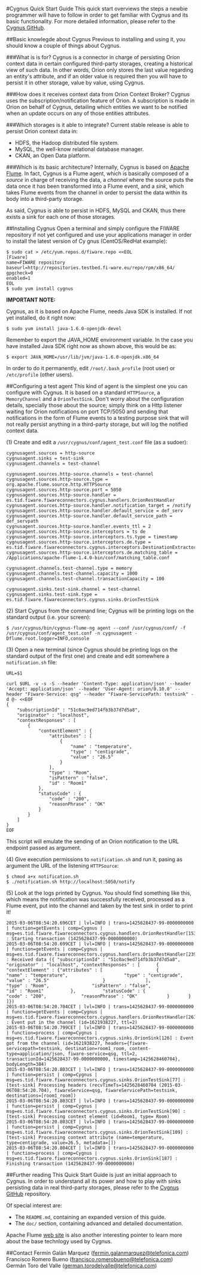 #Cygnus Quick Start Guide
This quick start overviews the steps a newbie programmer will have to follow in order to get familiar with Cygnus and its basic functionality. For more detailed information, please refer to the [Cygnus GitHub](https://github.com/telefonicaid/fiware-connectors).

##Basic knowlegde about Cygnus
Previous to installing and using it, you should know a couple of things about Cygnus.

###What is is for?
Cygnus is a connector in charge of persisting Orion context data in certain configured third-party storages, creating a historical view of such data. In other words, Orion only stores the last value regarding an entity's attribute, and if an older value is required then you will have to persist it in other storage, value by value, using Cygnus.

###How does it receives context data from Orion Context Broker?
Cygnus uses the subscription/notification feature of Orion. A subscription is made in Orion on behalf of Cygnus, detailing which entities we want to be notified when an update occurs on any of those entities attributes.

###Which storages is it able to integrate?
Current stable release is able to persist Orion context data in:

* HDFS, the Hadoop distributed file system.
* MySQL, the well-know relational database manager.
* CKAN, an Open Data platform.

###Which is its basic architecture?
Internally, Cygnus is based on [Apache Flume](http://flume.apache.org/). In fact, Cygnus is a Flume agent, which is basically composed of a <i>source</i> in charge of receiving the data, a <i>channel</i> where the source puts the data once it has been transformed into a Flume event, and a <i>sink</i>, which takes Flume events from the channel in order to persist the data within its body into a third-party storage.

As said, Cygnus is able to persist in HDFS, MySQL and CKAN, thus there exists a sink for each one of those storages.

##Installing Cygnus
Open a terminal and simply configure the FIWARE repository if not yet configured and use your applications manager in order to install the latest version of Cy	gnus (CentOS/RedHat example):

```
$ sudo cat > /etc/yum.repos.d/fiware.repo <<EOL
[Fiware]
name=FIWARE repository
baseurl=http://repositories.testbed.fi-ware.eu/repo/rpm/x86_64/
gpgcheck=0
enabled=1
EOL
$ sudo yum install cygnus
```

**IMPORTANT NOTE:**

Cygnus, as it is based on Apache Flume, needs Java SDK is installed. If not yet installed, do it right now:

```
$ sudo yum install java-1.6.0-openjdk-devel
```

Remember to export the JAVA_HOME environment variable. In the case you have installed Java SDK right now as shown above, this would be as:

```
$ export JAVA_HOME=/usr/lib/jvm/java-1.6.0-openjdk.x86_64
```

In order to do it permanently, edit `/root/.bash_profile` (root user) or `/etc/profile` (other users).

##Configuring a test agent
This kind of agent is the simplest one you can configure with Cygnus. It is based on a standard `HTTPSource`, a `MemoryChannel` and a `OrionTestSink`. Don't worry about the configuration details, specially those about the source; simply think on a Http listener waiting for Orion notifications on port TCP/5050 and sending that notifications in the form of Flume events to a testing purpose sink that will not really persist anything in a third-party storage, but will log the notified context data.

(1) Create and edit a `/usr/cygnus/conf/agent_test.conf` file (as a sudoer):

```
cygnusagent.sources = http-source
cygnusagent.sinks = test-sink
cygnusagent.channels = test-channel

cygnusagent.sources.http-source.channels = test-channel
cygnusagent.sources.http-source.type = org.apache.flume.source.http.HTTPSource
cygnusagent.sources.http-source.port = 5050
cygnusagent.sources.http-source.handler = es.tid.fiware.fiwareconnectors.cygnus.handlers.OrionRestHandler
cygnusagent.sources.http-source.handler.notification_target = /notify
cygnusagent.sources.http-source.handler.default_service = def_serv
cygnusagent.sources.http-source.handler.default_service_path = def_servpath
cygnusagent.sources.http-source.handler.events_ttl = 2
cygnusagent.sources.http-source.interceptors = ts de
cygnusagent.sources.http-source.interceptors.ts.type = timestamp
cygnusagent.sources.http-source.interceptors.de.type = es.tid.fiware.fiwareconnectors.cygnus.interceptors.DestinationExtractor$Builder
cygnusagent.sources.http-source.interceptors.de.matching_table = /Applications/apache-flume-1.4.0-bin/conf/matching_table.conf

cygnusagent.channels.test-channel.type = memory
cygnusagent.channels.test-channel.capacity = 1000
cygnusagent.channels.test-channel.transactionCapacity = 100

cygnusagent.sinks.test-sink.channel = test-channel
cygnusagent.sinks.test-sink.type = es.tid.fiware.fiwareconnectors.cygnus.sinks.OrionTestSink
```

(2) Start Cygnus from the command line; Cygnus will be printing logs on the standard output (i.e. your screen):

```
$ /usr/cygnus/bin/cygnus-flume-ng agent --conf /usr/cygnus/conf/ -f /usr/cygnus/conf/agent_test.conf -n cygnusagent -Dflume.root.logger=INFO,console
```

(3) Open a new terminal (since Cygnus should be printing logs on the standard output of the first one) and create and edit somewhere a `notification.sh` file:

```
URL=$1

curl $URL -v -s -S --header 'Content-Type: application/json' --header 'Accept: application/json' --header 'User-Agent: orion/0.10.0' --header "Fiware-Service: qsg" --header "Fiware-ServicePath: testsink" -d @- <<EOF
{
	"subscriptionId" : "51c0ac9ed714fb3b37d7d5a8",
	"originator" : "localhost",
	"contextResponses" : [
		{
			"contextElement" : {
				"attributes" : [
					{
						"name" : "temperature",
						"type" : "centigrade",
						"value" : "26.5"
					}
				],
				"type" : "Room",
				"isPattern" : "false",
				"id" : "Room1"
			},
			"statusCode" : {
				"code" : "200",
				"reasonPhrase" : "OK"
			}
		}
	]
}
EOF
```

This script will emulate the sending of an Orion notification to the URL endpoint passed as argument.

(4) Give execution permissions to `notification.sh` and run it, pasing as argument the URL of the listening `HTTPSource`:

```
$ chmod a+x notification.sh
$ ./notification.sh http://localhost:5050/notify
```

(5) Look at the logs printed by Cygnus. You should find something like this, which means the notification was successfully received, processed as a Flume event, put into the channel and taken by the test sink in order to print it!


```
2015-03-06T08:54:20.696CET | lvl=INFO | trans=1425628437-99-0000000000 | function=getEvents | comp=Cygnus | msg=es.tid.fiware.fiwareconnectors.cygnus.handlers.OrionRestHandler[153] : Starting transaction (1425628437-99-0000000000)
2015-03-06T08:54:20.699CET | lvl=INFO | trans=1425628437-99-0000000000 | function=getEvents | comp=Cygnus | msg=es.tid.fiware.fiwareconnectors.cygnus.handlers.OrionRestHandler[239] : Received data ({	"subscriptionId" : "51c0ac9ed714fb3b37d7d5a8",	"originator" : "localhost",	"contextResponses" : [		{			"contextElement" : {"attributes" : [					{						"name" : "temperature",						"type" : "centigrade",						"value" : "26.5"					}				],				"type" : "Room",				"isPattern" : "false",				"id" : "Room1"			},			"statusCode" : {				"code" : "200",				"reasonPhrase" : "OK"			}		}	]})
2015-03-06T08:54:20.704CET | lvl=INFO | trans=1425628437-99-0000000000 | function=getEvents | comp=Cygnus | msg=es.tid.fiware.fiwareconnectors.cygnus.handlers.OrionRestHandler[261] : Event put in the channel (id=1621938227, ttl=2)
2015-03-06T08:54:20.799CET | lvl=INFO | trans=1425628437-99-0000000000 | function=process | comp=Cygnus | msg=es.tid.fiware.fiwareconnectors.cygnus.sinks.OrionSink[126] : Event got from the channel (id=1621938227, headers={fiware-servicepath=testsink, destination=room1_room, content-type=application/json, fiware-service=qsg, ttl=2, transactionId=1425628437-99-0000000000, timestamp=1425628460704}, bodyLength=384)
2015-03-06T08:54:20.803CET | lvl=INFO | trans=1425628437-99-0000000000 | function=persist | comp=Cygnus | msg=es.tid.fiware.fiwareconnectors.cygnus.sinks.OrionTestSink[77] : [test-sink] Processing headers (recvTimeTs=1425628460704 (2015-03-06T08:54:20.704), fiwareService=qsg, fiwareServicePath=testsink, destinations=[room1_room])
2015-03-06T08:54:20.803CET | lvl=INFO | trans=1425628437-99-0000000000 | function=persist | comp=Cygnus | msg=es.tid.fiware.fiwareconnectors.cygnus.sinks.OrionTestSink[90] : [test-sink] Processing context element (id=Room1, type= Room)
2015-03-06T08:54:20.803CET | lvl=INFO | trans=1425628437-99-0000000000 | function=persist | comp=Cygnus | msg=es.tid.fiware.fiwareconnectors.cygnus.sinks.OrionTestSink[109] : [test-sink] Processing context attribute (name=temperature, type=centigrade, value=26.5, metadata=[])
2015-03-06T08:54:20.804CET | lvl=INFO | trans=1425628437-99-0000000000 | function=process | comp=Cygnus | msg=es.tid.fiware.fiwareconnectors.cygnus.sinks.OrionSink[187] : Finishing transaction (1425628437-99-0000000000)

```

##Further reading
This Quick Start Guide is just an initial approach to Cygnus. In order to understand all its power and how to play with sinks persisting data in real third-party storages, please refer to the [Cygnus GitHub](https://github.com/telefonicaid/fiware-connectors) repository.

Of special interest are:

* The `README.md`, containing an expanded version of this guide.
* The `doc/` section, containing advanced and detailed documentation.

Apache Flume [web site](http://flume.apache.org/) is also another interesting pointer to learn more about the base technlogy used by Cygnus.

##Contact
Fermín Galán Marquez (fermin.galanmarquez@telefonica.com)
<br>
Francisco Romero Bueno (francisco.romerobueno@telefonica.com)
<br>
Germán Toro del Valle (german.torodelvalle@telefonica.com)
